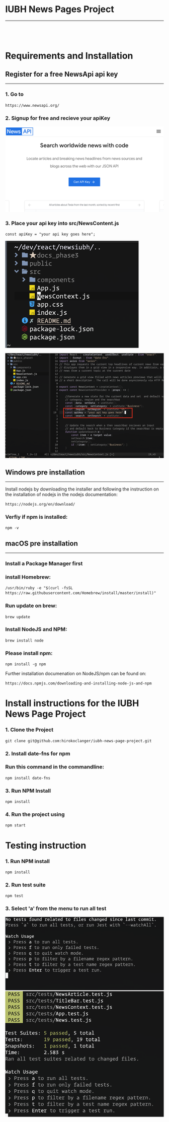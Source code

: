 # IUBH News Pages Project 
---
![]()
---
# Requirements and Installation

## Register for a free NewsApi api key
---
### 1. Go to 
    
    https://www.newsapi.org/

### 2.  Signup for free and recieve your apiKey

![Sign up for api key at newsapi.org](https://github.com/hirokoclanger/iubh-news-page-project/blob/4637411e64eaedd238e72f69bfd055d1e1e9cfa3/docs_phase3/Signup.png)

### 3. Place your api key into src/NewsContent.js
    
    const apiKey = "your api key goes here";

![Navigate to src directory](https://github.com/hirokoclanger/iubh-news-page-project/blob/145362880a470dea191e491fbf2ca7456d70ee05/docs_phase3/Navigatetosrc.png)    

![Place Api key into NewsContent.js and save the file](https://github.com/hirokoclanger/iubh-news-page-project/blob/145362880a470dea191e491fbf2ca7456d70ee05/docs_phase3/PlaceApiKey.png)

## Windows pre installation 
---
Install nodejs by downloading the installer and following the instruction on the installation of nodejs in the nodejs documentation:
    
    https://nodejs.org/en/download/

### Verfiy if npm is installed:
  
    npm -v

## macOS pre installation
---
### Install a Package Manager first


### install Homebrew:
    /usr/bin/ruby -e "$(curl -fsSL https://raw.githubusercontent.com/Homebrew/install/master/install)"


### Run update on brew:
    brew update

### Install NodeJS and NPM:
    brew install node

### Please install npm:
    npm install -g npm

Further installation documenation on NodeJS/npm can be found on:
    
    https://docs.npmjs.com/downloading-and-installing-node-js-and-npm


# Install instructions for the IUBH News Page Project

### 1. Clone the Project
    git clone git@github.com:hirokoclanger/iubh-news-page-project.git

### 2. Install date-fns for npm

### Run this command in the commandline:
    npm install date-fns

### 3. Run NPM Install
    npm install

### 4. Run the project using 
    npm start

# Testing instruction

### 1. Run NPM install 
    npm install

### 2. Run test suite
    npm test

### 3. Select 'a' from the menu to run all test 

![Select "a" to run all test](https://github.com/hirokoclanger/iubh-news-page-project/blob/784e20a9d7b92ccdd6a7fb796a7bd73fa3c6fed8/docs_phase3/Selecttest.png)
![Finished tests](https://github.com/hirokoclanger/iubh-news-page-project/blob/ed75a7aa54b5b26eaad65fd4daa714b85817be88/docs_phase3/tests.png)
